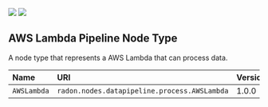 ![](https://img.shields.io/badge/Status:-RELEASED-green)
![](https://img.shields.io/badge/%20-DEPLOYABLE-blueviolet)

## AWS Lambda Pipeline Node Type

A node type that represents a AWS Lambda that can process data.

| Name | URI | Version | Derived From |
|:---- |:--- |:------- |:------------ |
| `AWSLambda` | `radon.nodes.datapipeline.process.AWSLambda` | 1.0.0 | `radon.nodes.datapipeline.process.FaaSFunction` |
